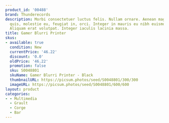 ```yaml
---
product_id: '00488'
brand: Thunderecords
description: Morbi consectetuer luctus felis. Nullam ornare. Aenean magna nisl, mollis
  quis, molestie eu, feugiat in, orci. Integer in mauris eu nibh euismod gravida.
  Aliquam erat volutpat. Integer iaculis lacinia massa.
title: Gamer Blurri Printer
skus:
- available: true
  condition: New
  currentPrice: '46.22'
  discount: '0.0'
  oldPrice: '46.22'
  promotion: false
  sku: S0048801
  skuName: Gamer Blurri Printer - Black
  thumbnailURL: https://picsum.photos/seed/S0048801/300/300
  imageURL: https://picsum.photos/seed/S0048801/600/600
layout: product
categories:
- - Multimedia
  - Grault
  - Corge
  - Bar
---
```

